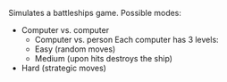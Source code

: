 Simulates a battleships game.
Possible modes:
  - Computer vs. computer
	- Computer vs. person
Each computer has 3 levels:
	- Easy (random moves)
 	- Medium (upon hits destroys the ship)
  - Hard (strategic moves)
